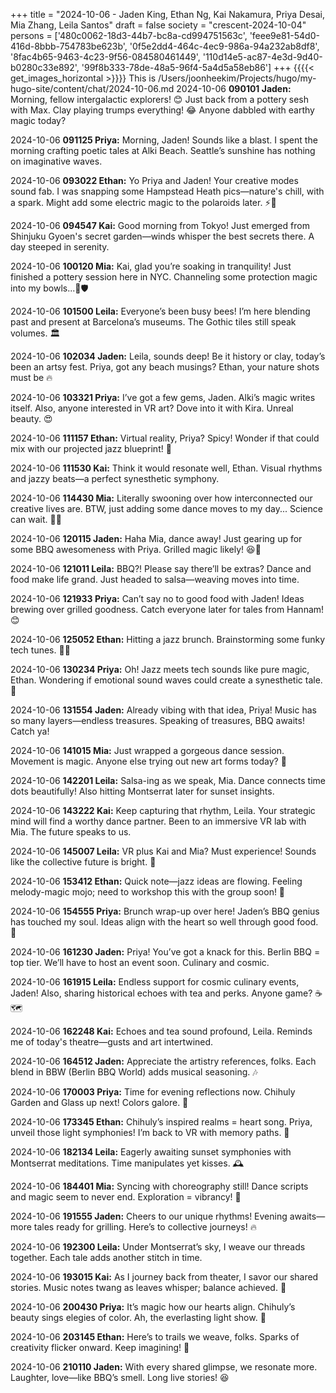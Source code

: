 +++
title = "2024-10-06 - Jaden King, Ethan Ng, Kai Nakamura, Priya Desai, Mia Zhang, Leila Santos"
draft = false
society = "crescent-2024-10-04"
persons = ['480c0062-18d3-44b7-bc8a-cd994751563c', 'feee9e81-54d0-416d-8bbb-754783be623b', '0f5e2dd4-464c-4ec9-986a-94a232ab8df8', '8fac4b65-9463-4c23-9f56-084580461449', '110d14e5-ac87-4e3d-9d40-b0280c33e892', '99f8b333-78de-48a5-96f4-5a4d5a58eb86']
+++
{{{{< get_images_horizontal >}}}}
This is /Users/joonheekim/Projects/hugo/my-hugo-site/content/chat/2024-10-06.md
2024-10-06 **090101 Jaden:** Morning, fellow intergalactic explorers! 😊 Just back from a pottery sesh with Max. Clay playing trumps everything! 😂 Anyone dabbled with earthy magic today?

2024-10-06 **091125 Priya:** Morning, Jaden! Sounds like a blast. I spent the morning crafting poetic tales at Alki Beach. Seattle’s sunshine has nothing on imaginative waves.

2024-10-06 **093022 Ethan:** Yo Priya and Jaden! Your creative modes sound fab. I was snapping some Hampstead Heath pics—nature's chill, with a spark. Might add some electric magic to the polaroids later. ⚡📸

2024-10-06 **094547 Kai:** Good morning from Tokyo! Just emerged from Shinjuku Gyoen's secret garden—winds whisper the best secrets there. A day steeped in serenity.

2024-10-06 **100120 Mia:** Kai, glad you’re soaking in tranquility! Just finished a pottery session here in NYC. Channeling some protection magic into my bowls...💪🛡️

2024-10-06 **101500 Leila:** Everyone’s been busy bees! I’m here blending past and present at Barcelona’s museums. The Gothic tiles still speak volumes. 🏛️

2024-10-06 **102034 Jaden:** Leila, sounds deep! Be it history or clay, today’s been an artsy fest. Priya, got any beach musings? Ethan, your nature shots must be 🔥

2024-10-06 **103321 Priya:** I’ve got a few gems, Jaden. Alki’s magic writes itself. Also, anyone interested in VR art? Dove into it with Kira. Unreal beauty. 😍

2024-10-06 **111157 Ethan:** Virtual reality, Priya? Spicy! Wonder if that could mix with our projected jazz blueprint! 🥁

2024-10-06 **111530 Kai:** Think it would resonate well, Ethan. Visual rhythms and jazzy beats—a perfect synesthetic symphony.

2024-10-06 **114430 Mia:** Literally swooning over how interconnected our creative lives are. BTW, just adding some dance moves to my day... Science can wait. 👯‍♀️

2024-10-06 **120115 Jaden:** Haha Mia, dance away! Just gearing up for some BBQ awesomeness with Priya. Grilled magic likely! 😆🍢

2024-10-06 **121011 Leila:** BBQ?! Please say there’ll be extras? Dance and food make life grand. Just headed to salsa—weaving moves into time.

2024-10-06 **121933 Priya:** Can’t say no to good food with Jaden! Ideas brewing over grilled goodness. Catch everyone later for tales from Hannam! 😊

2024-10-06 **125052 Ethan:** Hitting a jazz brunch. Brainstorming some funky tech tunes. 🤖🎷

2024-10-06 **130234 Priya:** Oh! Jazz meets tech sounds like pure magic, Ethan. Wondering if emotional sound waves could create a synesthetic tale. 💖

2024-10-06 **131554 Jaden:** Already vibing with that idea, Priya! Music has so many layers—endless treasures. Speaking of treasures, BBQ awaits! Catch ya!

2024-10-06 **141015 Mia:** Just wrapped a gorgeous dance session. Movement is magic. Anyone else trying out new art forms today? 🌟

2024-10-06 **142201 Leila:** Salsa-ing as we speak, Mia. Dance connects time dots beautifully! Also hitting Montserrat later for sunset insights.

2024-10-06 **143222 Kai:** Keep capturing that rhythm, Leila. Your strategic mind will find a worthy dance partner. Been to an immersive VR lab with Mia. The future speaks to us.

2024-10-06 **145007 Leila:** VR plus Kai and Mia? Must experience! Sounds like the collective future is bright. 🌈

2024-10-06 **153412 Ethan:** Quick note—jazz ideas are flowing. Feeling melody-magic mojo; need to workshop this with the group soon! 🎼

2024-10-06 **154555 Priya:** Brunch wrap-up over here! Jaden’s BBQ genius has touched my soul. Ideas align with the heart so well through good food. 💫

2024-10-06 **161230 Jaden:** Priya! You’ve got a knack for this. Berlin BBQ = top tier. We’ll have to host an event soon. Culinary and cosmic.

2024-10-06 **161915 Leila:** Endless support for cosmic culinary events, Jaden! Also, sharing historical echoes with tea and perks. Anyone game? ☕🗺️

2024-10-06 **162248 Kai:** Echoes and tea sound profound, Leila. Reminds me of today's theatre—gusts and art intertwined.

2024-10-06 **164512 Jaden:** Appreciate the artistry references, folks. Each blend in BBW (Berlin BBQ World) adds musical seasoning. 🎶

2024-10-06 **170003 Priya:** Time for evening reflections now. Chihuly Garden and Glass up next! Colors galore. 🎨

2024-10-06 **173345 Ethan:** Chihuly’s inspired realms = heart song. Priya, unveil those light symphonies! I’m back to VR with memory paths. 🌟

2024-10-06 **182134 Leila:** Eagerly awaiting sunset symphonies with Montserrat meditations. Time manipulates yet kisses. 🕰️

2024-10-06 **184401 Mia:** Syncing with choreography still! Dance scripts and magic seem to never end. Exploration = vibrancy! 🌠

2024-10-06 **191555 Jaden:** Cheers to our unique rhythms! Evening awaits—more tales ready for grilling. Here’s to collective journeys! 🔥

2024-10-06 **192300 Leila:** Under Montserrat’s sky, I weave our threads together. Each tale adds another stitch in time.

2024-10-06 **193015 Kai:** As I journey back from theater, I savor our shared stories. Music notes twang as leaves whisper; balance achieved. 🎵

2024-10-06 **200430 Priya:** It’s magic how our hearts align. Chihuly’s beauty sings elegies of color. Ah, the everlasting light show. 🌟

2024-10-06 **203145 Ethan:** Here’s to trails we weave, folks. Sparks of creativity flicker onward. Keep imagining! 🌌

2024-10-06 **210110 Jaden:** With every shared glimpse, we resonate more. Laughter, love—like BBQ’s smell. Long live stories! 😆
